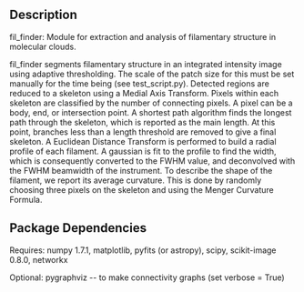 
Description
------------

fil_finder: Module for extraction and analysis of filamentary structure in molecular clouds.

fil_finder segments filamentary structure in an integrated intensity image using adaptive thresholding. The scale of the patch size for
this must be set manually for the time being (see test_script.py). Detected regions are reduced to a skeleton using a Medial Axis
Transform. Pixels within each skeleton are classified by the number of connecting pixels. A pixel can be a body, end, or intersection
point. A shortest path algorithm finds the longest path through the skeleton, which is reported as the main length. At this point,
branches less than a length threshold are removed to give a final skeleton. A Euclidean Distance Transform is performed to build a
radial profile of each filament. A gaussian is fit to the profile to find the width, which is consequently converted to the FWHM value,
and deconvolved with the FWHM beamwidth of the instrument. To describe the shape of the filament, we report its average curvature. This
is done by randomly choosing three pixels on the skeleton and using the Menger Curvature Formula.

Package Dependencies
--------------------

Requires: numpy 1.7.1,
          matplotlib,
          pyfits (or astropy),
          scipy,
          scikit-image 0.8.0,
          networkx

Optional: pygraphviz -- to make connectivity graphs (set verbose = True)
